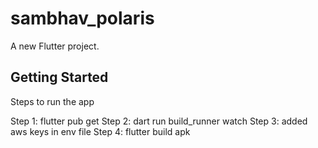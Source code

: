 # sambhav_polaris

A new Flutter project.

## Getting Started

Steps to run the app 

Step 1: flutter pub get 
Step 2: dart run build_runner watch 
Step 3: added aws keys in env file
Step 4: flutter build apk
